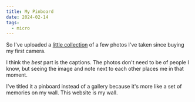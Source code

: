 ```yaml
---
title: My Pinboard
date: 2024-02-14
tags:
  - micro
---
```


So I've uploaded a [little collection](/pinboard) of a few photos I've taken since buying my first camera.

I think the *best* part is the captions.
The photos don't need to be of people I know, but seeing the image and note next to each other places me in that moment.

I've titled it a pinboard instead of a gallery because it's more like a set of memories on my wall.
This website is my wall.
